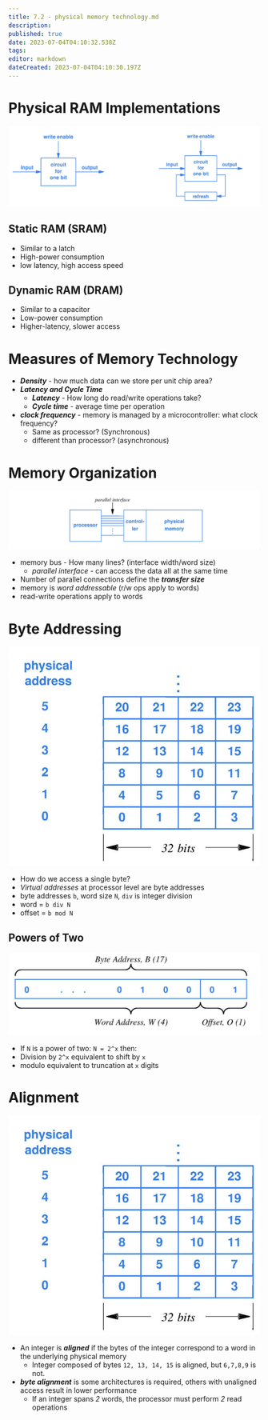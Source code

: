 ```yaml
---
title: 7.2 - physical memory technology.md
description: 
published: true
date: 2023-07-04T04:10:32.538Z
tags: 
editor: markdown
dateCreated: 2023-07-04T04:10:30.197Z
---
```


# Physical RAM Implementations

![](/images/20221110103834.png)

## Static RAM (SRAM)
- Similar to a latch
- High-power consumption
- low latency, high access speed

## Dynamic RAM (DRAM)
- Similar to a capacitor
- Low-power consumption
- Higher-latency, slower access

# Measures of Memory Technology
- ***Density*** - how much data can we store per unit chip area?
- ***Latency and Cycle Time***
    - ***Latency*** - How long do read/write operations take? 
    - ***Cycle time*** - average time per operation
- ***clock frequency*** - memory is managed by a microcontroller: what clock frequency?
    - Same as processor? (Synchronous)
    - different than processor? (asynchronous)

# Memory Organization
![](/images/20221110104407.png)

- memory bus - How many lines? (interface width/word size)
    - *parallel interface* - can access the data all at the same time
- Number of parallel connections define the ***transfer size***
- memory is *word addressable* (r/w ops apply to words)
- read-write operations apply to words

# Byte Addressing
![](/images/20221110104447.png)

- How do we access a single byte?
- *Virtual addresses* at processor level are byte addresses
- byte addresses `b`, word size `N`, `div` is integer division
- word = `b div N`
- offset = `b mod N`

## Powers of Two
![](/images/20221110105022.png)
- If `N` is a power of two: `N = 2^x` then:
- Division by `2^x` equivalent to shift by `x`
- modulo equivalent to truncation at `x` digits

# Alignment
![](/images/20221110104447.png)

- An integer is ***aligned*** if the bytes of the integer correspond to a word in the underlying physical memory
    - Integer composed of bytes `12, 13, 14, 15` is aligned, but `6,7,8,9` is not.
- ***byte alignment*** is some architectures is required, others with unaligned access result in lower performance
    - If an integer spans *2* words, the processor must perform *2* read operations